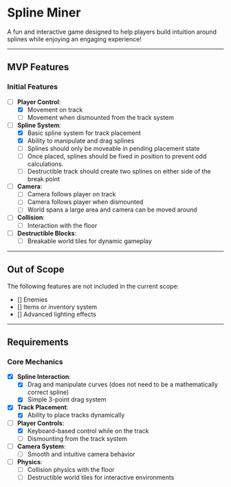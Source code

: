 # Spline Miner
A fun and interactive game designed to help players build intuition around splines while enjoying an engaging experience!

---

## MVP Features
### Initial Features
- [ ] **Player Control**:
  - [x] Movement on track
  - [ ] Movement when dismounted from the track system
- [ ] **Spline System**:
  - [x] Basic spline system for track placement
  - [x] Ability to manipulate and drag splines
  - [ ] Splines should only be moveable in pending placement state
  - [ ] Once placed, splines should be fixed in position to prevent odd calculations.
  - [ ] Destructible track should create two splines on either side of the break point
- [ ] **Camera**:
  - [ ] Camera follows player on track
  - [ ] Camera follows player when dismounted
  - [ ] World spans a large area and camera can be moved around
- [ ] **Collision**:
  - [ ] Interaction with the floor
- [ ] **Destructible Blocks**:
  - [ ] Breakable world tiles for dynamic gameplay

---

## Out of Scope
The following features are not included in the current scope:
- [] Enemies
- [] Items or inventory system
- [] Advanced lighting effects

---

## Requirements
### Core Mechanics
- [x] **Spline Interaction**:
  - [x] Drag and manipulate curves (does not need to be a mathematically correct spline)
  - [x] Simple 3-point drag system
- [x] **Track Placement**:
  - [x] Ability to place tracks dynamically
- [ ] **Player Controls**:
  - [x] Keyboard-based control while on the track
  - [ ] Dismounting from the track system
- [ ] **Camera System**:
  - [ ] Smooth and intuitive camera behavior
- [ ] **Physics**:
  - [ ] Collision physics with the floor
  - [ ] Destructible world tiles for interactive environments
